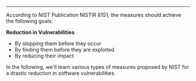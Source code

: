 - - -
According to NIST Publication NISTIR 8151, the measures should achieve the following goals:

**Reduction in Vulnerabilities**
- By stopping them before they occur
- By finding them before they are exploited
- By reducing their impact

In the following, we'll learn various types of measures proposed by NIST for a drastic reduction in software vulnerabilities.